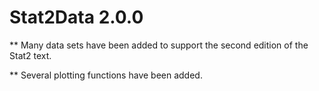 # Stat2Data 2.0.0

** Many data sets have been added to support the second edition of the Stat2 text. 

** Several plotting functions have been added.



